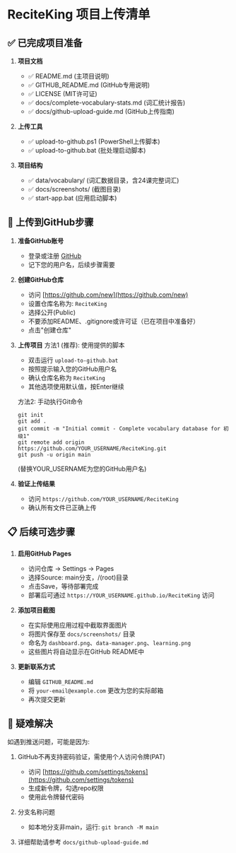# ReciteKing 项目上传清单

## ✅ 已完成项目准备

1. **项目文档**
   - ✅ README.md (主项目说明)
   - ✅ GITHUB_README.md (GitHub专用说明)
   - ✅ LICENSE (MIT许可证)
   - ✅ docs/complete-vocabulary-stats.md (词汇统计报告)
   - ✅ docs/github-upload-guide.md (GitHub上传指南)

2. **上传工具**
   - ✅ upload-to-github.ps1 (PowerShell上传脚本)
   - ✅ upload-to-github.bat (批处理启动脚本)

3. **项目结构**
   - ✅ data/vocabulary/ (词汇数据目录，含24课完整词汇)
   - ✅ docs/screenshots/ (截图目录)
   - ✅ start-app.bat (应用启动脚本)

## 🚀 上传到GitHub步骤

1. **准备GitHub账号**
   - 登录或注册 [GitHub](https://github.com/)
   - 记下您的用户名，后续步骤需要

2. **创建GitHub仓库**
   - 访问 [https://github.com/new](https://github.com/new)
   - 设置仓库名称为: `ReciteKing`
   - 选择公开(Public)
   - 不要添加README、.gitignore或许可证（已在项目中准备好）
   - 点击"创建仓库"

3. **上传项目**
   方法1 (推荐): 使用提供的脚本
   - 双击运行 `upload-to-github.bat`
   - 按照提示输入您的GitHub用户名
   - 确认仓库名称为 `ReciteKing`
   - 其他选项使用默认值，按Enter继续

   方法2: 手动执行Git命令
   ```
   git init
   git add .
   git commit -m "Initial commit - Complete vocabulary database for 初级1"
   git remote add origin https://github.com/YOUR_USERNAME/ReciteKing.git
   git push -u origin main
   ```
   (替换YOUR_USERNAME为您的GitHub用户名)

4. **验证上传结果**
   - 访问 `https://github.com/YOUR_USERNAME/ReciteKing`
   - 确认所有文件已正确上传

## 📋 后续可选步骤

1. **启用GitHub Pages**
   - 访问仓库 → Settings → Pages
   - 选择Source: main分支，/(root)目录
   - 点击Save，等待部署完成
   - 部署后可通过 `https://YOUR_USERNAME.github.io/ReciteKing` 访问

2. **添加项目截图**
   - 在实际使用应用过程中截取界面图片
   - 将图片保存至 `docs/screenshots/` 目录
   - 命名为 `dashboard.png`、`data-manager.png`、`learning.png`
   - 这些图片将自动显示在GitHub README中

3. **更新联系方式**
   - 编辑 `GITHUB_README.md`
   - 将 `your-email@example.com` 更改为您的实际邮箱
   - 再次提交更新

## 🔧 疑难解决

如遇到推送问题，可能是因为:
1. GitHub不再支持密码验证，需使用个人访问令牌(PAT)
   - 访问 [https://github.com/settings/tokens](https://github.com/settings/tokens)
   - 生成新令牌，勾选repo权限
   - 使用此令牌替代密码

2. 分支名称问题
   - 如本地分支非main，运行: `git branch -M main`

3. 详细帮助请参考 `docs/github-upload-guide.md`
